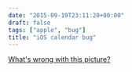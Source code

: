 ```yaml
---
date: "2015-09-19T23:11:20+00:00"
draft: false
tags: ["apple", "bug"]
title: "iOS calendar bug"
---
```

[What's wrong with this picture?](/img/2015-09-19-photo-post/c7dd74bb05c0c63832f144e846c14bee890ce9e9528b8f69e6e513f3e06e7484.jpg)

